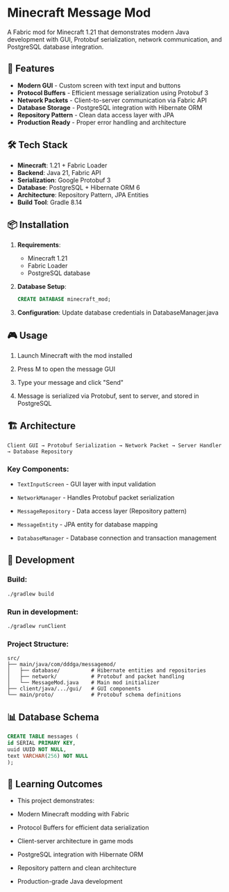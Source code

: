 # Minecraft Message Mod

A Fabric mod for Minecraft 1.21 that demonstrates modern Java development with GUI, Protobuf serialization, network communication, and PostgreSQL database integration.

## 🚀 Features

- **Modern GUI** - Custom screen with text input and buttons
- **Protocol Buffers** - Efficient message serialization using Protobuf 3
- **Network Packets** - Client-to-server communication via Fabric API
- **Database Storage** - PostgreSQL integration with Hibernate ORM
- **Repository Pattern** - Clean data access layer with JPA
- **Production Ready** - Proper error handling and architecture

## 🛠️ Tech Stack

- **Minecraft**: 1.21 + Fabric Loader
- **Backend**: Java 21, Fabric API
- **Serialization**: Google Protobuf 3
- **Database**: PostgreSQL + Hibernate ORM 6
- **Architecture**: Repository Pattern, JPA Entities
- **Build Tool**: Gradle 8.14

## 📦 Installation

1. **Requirements**:
    - Minecraft 1.21
    - Fabric Loader
    - PostgreSQL database

2. **Database Setup**:
   ```sql
   CREATE DATABASE minecraft_mod;
   ```
3. **Configuration**:
Update database credentials in DatabaseManager.java

## 🎮 Usage
1. Launch Minecraft with the mod installed

2. Press M to open the message GUI

3. Type your message and click "Send"

4. Message is serialized via Protobuf, sent to server, and stored in PostgreSQL

## 🏗️ Architecture
```text
Client GUI → Protobuf Serialization → Network Packet → Server Handler → Database Repository
```
### Key Components:
- `TextInputScreen` - GUI layer with input validation

- `NetworkManager` - Handles Protobuf packet serialization

- `MessageRepository` - Data access layer (Repository pattern)

- `MessageEntity` - JPA entity for database mapping

- `DatabaseManager` - Database connection and transaction management

## 🔧 Development
### Build:
```bash
./gradlew build
```
### Run in development:
```bash
./gradlew runClient
```
### Project Structure:
```text
src/
├── main/java/com/dddga/messagemod/
│   ├── database/          # Hibernate entities and repositories
│   ├── network/           # Protobuf and packet handling
│   └── MessageMod.java    # Main mod initializer
├── client/java/.../gui/   # GUI components
└── main/proto/            # Protobuf schema definitions
```
## 📊 Database Schema
```sql
CREATE TABLE messages (
id SERIAL PRIMARY KEY,
uuid UUID NOT NULL,
text VARCHAR(256) NOT NULL
);
```
## 🎯 Learning Outcomes
- This project demonstrates:

- Modern Minecraft modding with Fabric

- Protocol Buffers for efficient data serialization

- Client-server architecture in game mods

- PostgreSQL integration with Hibernate ORM

- Repository pattern and clean architecture

- Production-grade Java development